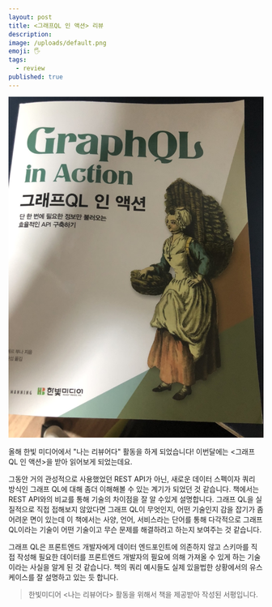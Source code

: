 ```yaml
---
layout: post
title: <그래프QL 인 액션> 리뷰
description: 
image: /uploads/default.png
emoji: 🖐
tags:
  - review
published: true
---
```


![그래프큐엘](./../uploads/graph_ql.jpeg)

올해 한빛 미디어에서 "나는 리뷰어다" 활동을 하게 되었습니다! 이번달에는 <그래프 QL 인 액션>을 받아 읽어보게 되었는데요.

그동안 거의 관성적으로 사용했었던 REST API가 아닌, 새로운 데이터 스펙이자 쿼리 방식인 그래프 QL에 대해 좀더 이해해볼 수 있는 계기가 되었던 것 같습니다. 책에서는 REST API와의 비교를 통해 기술의 차이점을 잘 알 수있게 설명합니다. 그래프 QL을 실질적으로 직접 접해보지 않았다면 그래프 QL이 무엇인지, 어떤 기술인지 감을 잡기가 좀 어려운 면이 있는데 이 책에서는 사양, 언어, 서비스라는 단어를 통해 다각적으로 그래프 QL이라는 기술이 어떤 기술이고 무슨 문제를 해결하려고 하는지 보여주는 것 같습니다.

그래프 QL은 프론트엔드 개발자에게 데이터 엔드포인트에 의존하지 않고 스키마를 직접 작성해 필요한 데이터를 프론트엔드 개발자의 필요에 의해 가져올 수 있게 하는 기술이라는 사실을 알게 된 것 같습니다. 책의 쿼리 예시들도 실제 있을법한 상황에서의 유스 케이스를 잘 설명하고 있는 듯 합니다. 

>한빛미디어 <나는 리뷰어다> 활동을 위해서 책을 제공받아 작성된 서평입니다.